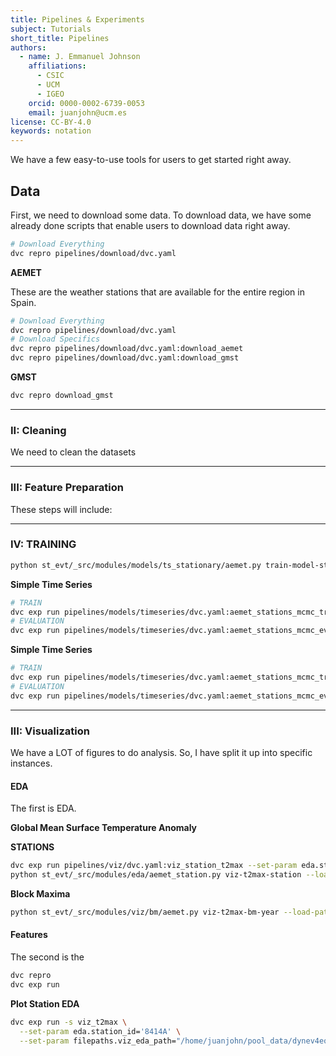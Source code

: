 ```yaml
---
title: Pipelines & Experiments
subject: Tutorials
short_title: Pipelines
authors:
  - name: J. Emmanuel Johnson
    affiliations:
      - CSIC
      - UCM
      - IGEO
    orcid: 0000-0002-6739-0053
    email: juanjohn@ucm.es
license: CC-BY-4.0
keywords: notation
---
```



We have a few easy-to-use tools for users to get started right away.


## Data

First, we need to download some data.
To download data, we have some already done scripts that enable users to download data right away.

```bash
# Download Everything
dvc repro pipelines/download/dvc.yaml
```

**AEMET**

These are the weather stations that are available for the entire region in Spain.

```bash
# Download Everything
dvc repro pipelines/download/dvc.yaml
# Download Specifics
dvc repro pipelines/download/dvc.yaml:download_aemet
dvc repro pipelines/download/dvc.yaml:download_gmst

```

**GMST**

```bash
dvc repro download_gmst
```

---
### II: Cleaning

We need to clean the datasets

---
### III: Feature Preparation

These steps will include: 

---
### IV: TRAINING

```bash
python st_evt/_src/modules/models/ts_stationary/aemet.py train-model-station --load-path "data/ml_ready"
```

**Simple Time Series**

```bash
# TRAIN
dvc exp run pipelines/models/timeseries/dvc.yaml:aemet_stations_mcmc_train
# EVALUATION
dvc exp run pipelines/models/timeseries/dvc.yaml:aemet_stations_mcmc_evaluate
```

**Simple Time Series**

```bash
# TRAIN
dvc exp run pipelines/models/timeseries/dvc.yaml:aemet_stations_mcmc_train --set-param eda.station_id='8414A'
# EVALUATION
dvc exp run pipelines/models/timeseries/dvc.yaml:aemet_stations_mcmc_evaluate
```




---
### III: Visualization

We have a LOT of figures to do analysis.
So, I have split it up into specific instances.

#### EDA

The first is EDA. 


**Global Mean Surface Temperature Anomaly**


**STATIONS**

```bash
dvc exp run pipelines/viz/dvc.yaml:viz_station_t2max --set-param eda.station_id='3129A' --downstream --force
python st_evt/_src/modules/eda/aemet_station.py viz-t2max-station --load-path "data/clean" --save-path="/home/juanjohn/pool_data/dynev4eo/figures" --station-id='3129A'
```

**Block Maxima**

```bash
python st_evt/_src/modules/viz/bm/aemet.py viz-t2max-bm-year --load-path "data/ml_ready" --save-path="/home/juanjohn/pool_data/dynev4eo/figures" --station-id='3129A'
```

#### Features

The second is the

```bash
dvc repro
dvc exp run
```

**Plot Station EDA**

```bash
dvc exp run -s viz_t2max \
  --set-param eda.station_id='8414A' \
  --set-param filepaths.viz_eda_path="/home/juanjohn/pool_data/dynev4eo/figures" --force
```